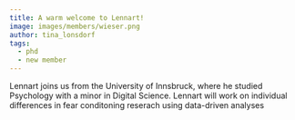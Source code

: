 ```yaml
---
title: A warm welcome to Lennart!
image: images/members/wieser.png
author: tina_lonsdorf
tags:
  - phd
  - new member
---
```


Lennart joins us from the University of Innsbruck, where he studied Psychology with a minor in Digital Science. Lennart will work on individual differences in fear conditoning reserach using data-driven analyses
